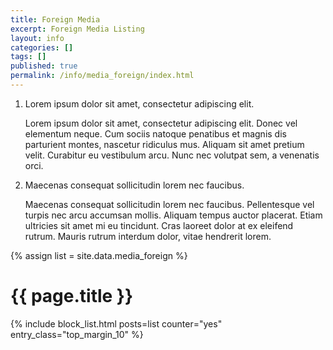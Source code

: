 ```yaml
---
title: Foreign Media
excerpt: Foreign Media Listing
layout: info
categories: []
tags: []
published: true
permalink: /info/media_foreign/index.html
---
```


<ol>
    <li>
    Lorem ipsum dolor sit amet, consectetur adipiscing elit.
    <p>Lorem ipsum dolor sit amet, consectetur adipiscing elit. Donec vel elementum neque. Cum sociis natoque penatibus et magnis dis parturient montes, nascetur ridiculus mus. Aliquam sit amet pretium velit. Curabitur eu vestibulum arcu. Nunc nec volutpat sem, a venenatis orci.</p>
    </li>
    <li>
    Maecenas consequat sollicitudin lorem nec faucibus.
    <p>Maecenas consequat sollicitudin lorem nec faucibus. Pellentesque vel turpis nec arcu accumsan mollis. Aliquam tempus auctor placerat. Etiam ultricies sit amet mi eu tincidunt. Cras laoreet dolor at ex eleifend rutrum. Mauris rutrum interdum dolor, vitae hendrerit lorem.</p>
    </li>
</ol>

{% assign list = site.data.media_foreign %}

<div class="section_container_wrapper section_container_wrapper_border">
    <h1>{{ page.title }}</h1>
    <div class="section_container">
        {% include block_list.html posts=list counter="yes" entry_class="top_margin_10" %}
    </div>
</div>
